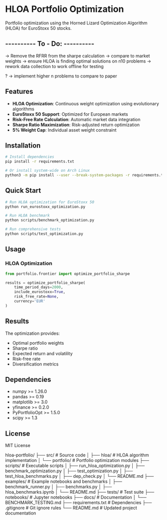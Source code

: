 # HLOA Portfolio Optimization

Portfolio optimization using the Horned Lizard Optimization Algorithm (HLOA) for EuroStoxx 50 stocks.



## ---------- To - Do: ----------

-> Remove the RFRR from the sharpe calculation
-> compare to market weights
-> ensure HLOA is finding optimal solutions on n10 problems 
-> rework data collection to work offline for testing 


? -> implement higher n problems to compare to paper









## Features

- **HLOA Optimization**: Continuous weight optimization using evolutionary algorithms
- **EuroStoxx 50 Support**: Optimized for European markets
- **Risk-Free Rate Calculation**: Automatic market data integration
- **Sharpe Ratio Maximization**: Risk-adjusted return optimization
- **5% Weight Cap**: Individual asset weight constraint


## Installation

```bash
# Install dependencies
pip install -r requirements.txt

# Or install system-wide on Arch Linux
python3 -m pip install --user --break-system-packages -r requirements.txt
```

## Quick Start

```bash
# Run HLOA optimization for EuroStoxx 50
python run_eurostoxx_optimization.py

# Run HLOA benchmark
python scripts/benchmark_optimization.py

# Run comprehensive tests
python scripts/test_optimization.py
```

## Usage

### HLOA Optimization
```python
from portfolio.frontier import optimize_portfolio_sharpe

results = optimize_portfolio_sharpe(
    time_period_days=2000,
    include_eurostoxx=True,
    risk_free_rate=None,
    currency='EUR'
)
```


## Results

The optimization provides:
- Optimal portfolio weights
- Sharpe ratio
- Expected return and volatility
- Risk-free rate
- Diversification metrics

## Dependencies

- numpy >= 1.26.0
- pandas >= 0.19
- matplotlib >= 3.0
- yfinance >= 0.2.0
- PyPortfolioOpt >= 1.5.0
- scipy >= 1.3

## License

MIT License



hloa-portfolio/
├── src/                    # Source code
│   ├── hloa/              # HLOA algorithm implementation
│   └── portfolio/         # Portfolio optimization modules
├── scripts/               # Executable scripts
│   ├── run_hloa_optimization.py
│   ├── benchmark_optimization.py
│   ├── test_optimization.py
│   ├── test_hloa_benchmarks.py
│   ├── dep_check.py
│   └── README.md
├── examples/              # Example notebooks and benchmarks
│   ├── benchmark_runner.py
│   ├── benchmarks.py
│   ├── hloa_benchmarks.ipynb
│   └── README.md
├── tests/                 # Test suite
├── notebooks/             # Jupyter notebooks
├── docs/                  # Documentation
│   └── BENCHMARK_TESTING.md
├── requirements.txt       # Dependencies
├── .gitignore            # Git ignore rules
└── README.md             # Updated project documentation